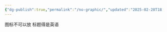 ```yaml
---
{"dg-publish":true,"permalink":"/no-graphic/","updated":"2025-02-28T18:05:08.612+08:00"}
---
```


图标不可以放 标题得是英语